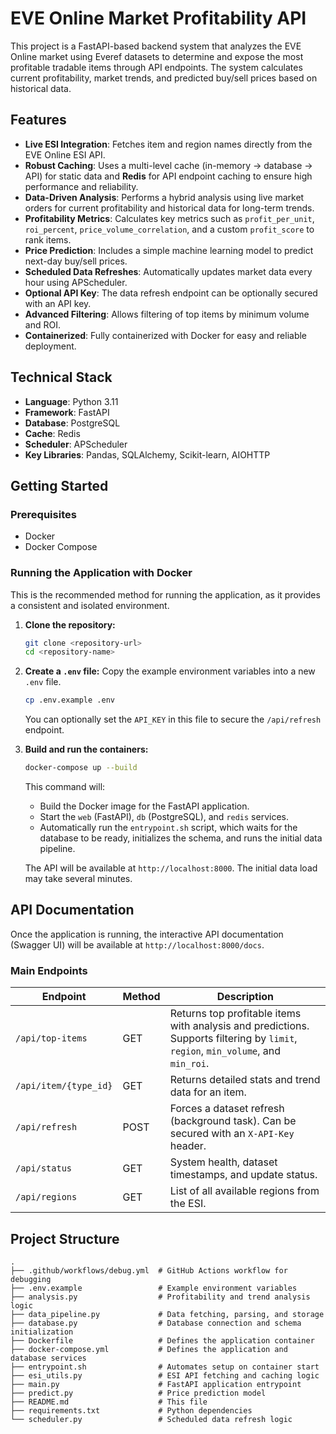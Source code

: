 # EVE Online Market Profitability API

This project is a FastAPI-based backend system that analyzes the EVE Online market using Everef datasets to determine and expose the most profitable tradable items through API endpoints. The system calculates current profitability, market trends, and predicted buy/sell prices based on historical data.

## Features

- **Live ESI Integration**: Fetches item and region names directly from the EVE Online ESI API.
- **Robust Caching**: Uses a multi-level cache (in-memory -> database -> API) for static data and **Redis** for API endpoint caching to ensure high performance and reliability.
- **Data-Driven Analysis**: Performs a hybrid analysis using live market orders for current profitability and historical data for long-term trends.
- **Profitability Metrics**: Calculates key metrics such as `profit_per_unit`, `roi_percent`, `price_volume_correlation`, and a custom `profit_score` to rank items.
- **Price Prediction**: Includes a simple machine learning model to predict next-day buy/sell prices.
- **Scheduled Data Refreshes**: Automatically updates market data every hour using APScheduler.
- **Optional API Key**: The data refresh endpoint can be optionally secured with an API key.
- **Advanced Filtering**: Allows filtering of top items by minimum volume and ROI.
- **Containerized**: Fully containerized with Docker for easy and reliable deployment.

## Technical Stack

- **Language**: Python 3.11
- **Framework**: FastAPI
- **Database**: PostgreSQL
- **Cache**: Redis
- **Scheduler**: APScheduler
- **Key Libraries**: Pandas, SQLAlchemy, Scikit-learn, AIOHTTP

## Getting Started

### Prerequisites

- Docker
- Docker Compose

### Running the Application with Docker

This is the recommended method for running the application, as it provides a consistent and isolated environment.

1.  **Clone the repository:**
    ```bash
    git clone <repository-url>
    cd <repository-name>
    ```

2.  **Create a `.env` file:**
    Copy the example environment variables into a new `.env` file.
    ```bash
    cp .env.example .env
    ```
    You can optionally set the `API_KEY` in this file to secure the `/api/refresh` endpoint.

3.  **Build and run the containers:**
    ```bash
    docker-compose up --build
    ```
    This command will:
    - Build the Docker image for the FastAPI application.
    - Start the `web` (FastAPI), `db` (PostgreSQL), and `redis` services.
    - Automatically run the `entrypoint.sh` script, which waits for the database to be ready, initializes the schema, and runs the initial data pipeline.

    The API will be available at `http://localhost:8000`. The initial data load may take several minutes.

## API Documentation

Once the application is running, the interactive API documentation (Swagger UI) will be available at `http://localhost:8000/docs`.

### Main Endpoints

| Endpoint                                   | Method | Description                                                |
| ------------------------------------------ | ------ | ---------------------------------------------------------- |
| `/api/top-items` | GET    | Returns top profitable items with analysis and predictions. Supports filtering by `limit`, `region`, `min_volume`, and `min_roi`. |
| `/api/item/{type_id}`                      | GET    | Returns detailed stats and trend data for an item.          |
| `/api/refresh`                             | POST   | Forces a dataset refresh (background task). Can be secured with an `X-API-Key` header. |
| `/api/status`                              | GET    | System health, dataset timestamps, and update status.       |
| `/api/regions`                             | GET    | List of all available regions from the ESI.                |

## Project Structure

```
.
├── .github/workflows/debug.yml  # GitHub Actions workflow for debugging
├── .env.example                 # Example environment variables
├── analysis.py                  # Profitability and trend analysis logic
├── data_pipeline.py             # Data fetching, parsing, and storage
├── database.py                  # Database connection and schema initialization
├── Dockerfile                   # Defines the application container
├── docker-compose.yml           # Defines the application and database services
├── entrypoint.sh                # Automates setup on container start
├── esi_utils.py                 # ESI API fetching and caching logic
├── main.py                      # FastAPI application entrypoint
├── predict.py                   # Price prediction model
├── README.md                    # This file
├── requirements.txt             # Python dependencies
└── scheduler.py                 # Scheduled data refresh logic
```